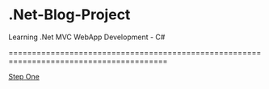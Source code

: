 # .Net-Blog-Project
Learning .Net  MVC WebApp Development - C#

========================================================================================

[Step One](Setp-By-Step/StepOne.md)
